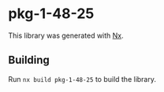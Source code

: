 # pkg-1-48-25

This library was generated with [Nx](https://nx.dev).

## Building

Run `nx build pkg-1-48-25` to build the library.
